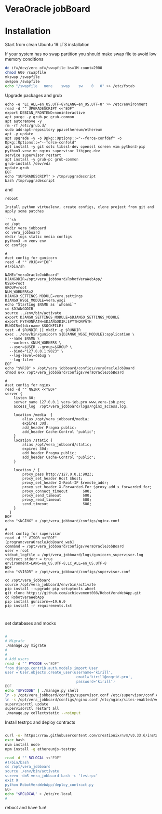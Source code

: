 # VeraOracle jobBoard

# Installation
Start from clean Ubuntu 16 LTS installation

If your system has no swap partition you should make swap file to avoid low memory conditions

```sh
dd if=/dev/zero of=/swapfile bs=1M count=2000
chmod 600 /swapfile
mkswap /swapfile
swapon /swapfile
echo "/swapfile   none    swap    sw    0   0" >> /etc/fstab
```

Upgrade packages and grub

```
echo -e "LC_ALL=en_US.UTF-8\nLANG=en_US.UTF-8" >> /etc/environment
read -d "" UPGRADESCRIPT <<"EOF"
export DEBIAN_FRONTEND=noninteractive
apt purge -y grub-pc grub-common
apt autoremove -y 
rm -rf /etc/grub.d/
sudo add-apt-repository ppa:ethereum/ethereum
apt -y update
apt upgrade -y -o Dpkg::Options::="--force-confdef" -o Dpkg::Options::="--force-confold" 
apt install -y git solc libssl-dev openssl screen vim python3-pip python3-venv mc nginx supervisor libjpeg-dev
service supervisor restart  
apt install -y grub-pc grub-common
grub-install /dev/vda
update-grub
EOF
echo "$UPGRADESCRIPT" > /tmp/upgradescript
bash /tmp/upgradescript
```

and

```sh
reboot
```

```
Install python virtualenv, create configs, clone project from git and apply some patches

```sh
cd /opt
mkdir vera_jobboard
cd vera_jobboard
mkdir logs static media configs
python3 -m venv env
cd configs

#
#set config for gunicorn
read -d "" VRJB<<"EOF"
#!/bin/sh

NAME="veraOracleJobBoard"
DJANGODIR=/opt/vera_jobboard/RobotVeraWebApp/
USER=root
GROUP=root
NUM_WORKERS=2                                    
DJANGO_SETTINGS_MODULE=vera.settings            
DJANGO_WSGI_MODULE=vera.wsgi                     
echo "Starting $NAME as `whoami`"
cd $DJANGODIR
source ../env/bin/activate
export DJANGO_SETTINGS_MODULE=$DJANGO_SETTINGS_MODULE
export PYTHONPATH=$DJANGODIR:$PYTHONPATH
RUNDIR=$(dirname $SOCKFILE)
test -d $RUNDIR || mkdir -p $RUNDIR
exec ../env/bin/gunicorn ${DJANGO_WSGI_MODULE}:application \
  --name $NAME \
  --workers $NUM_WORKERS \
  --user=$USER --group=$GROUP \
  --bind="127.0.0.1:9023" \
  --log-level=debug \
  --log-file=-
EOF
echo "$VRJB" > /opt/vera_jobboard/configs/veraOracleJobBoard
chmod u+x /opt/vera_jobboard/configs/veraOracleJobBoard

#
#set config for nginx
read -d "" NGINX <<"EOF"
server {
    listen 80;
    server_name 127.0.0.1 vera-job.pro www.vera-job.pro;
    access_log  /opt/vera_jobboard/logs/nginx_access.log;

    location /media  {
        alias /opt/vera_jobboard/media;
        expires 30d;
        add_header Pragma public;
        add_header Cache-Control "public";
    }
    location /static {
        alias /opt/vera_jobboard/static;
        expires 30d;
        add_header Pragma public;
        add_header Cache-Control "public";
    }

    location / {
        proxy_pass http://127.0.0.1:9023;
        proxy_set_header Host $host;
        proxy_set_header X-Real-IP $remote_addr;
        proxy_set_header X-Forwarded-For $proxy_add_x_forwarded_for;
        proxy_connect_timeout       600;
        proxy_send_timeout          600;
        proxy_read_timeout          600;
        send_timeout                600;
    }
  }
EOF
echo "$NGINX" > /opt/vera_jobboard/configs/nginx.conf

#
#set config for supervisor
read -d "" VISOR <<"EOF"
[program:veraOracleJobBoard_web]
command = /opt/vera_jobboard/configs/veraOracleJobBoard
user = root
stdout_logfile = /opt/vera_jobboard/logs/gunicorn_supervisor.log
redirect_stderr = true
environment=LANG=en_US.UTF-8,LC_ALL=en_US.UTF-8
EOF
echo "$VISOR" > /opt/vera_jobboard/configs/supervisor.conf

cd /opt/vera_jobboard
source /opt/vera_jobboard/env/bin/activate
pip install --upgrade pip setuptools wheel
git clone https://github.com/achievement008/RobotVeraWebApp.git
cd RobotVeraWebApp
pip install gunicorn==19.6.0
pip install -r requirements.txt



```

set databases and mocks

```sh

#
# Migrate
./manage.py migrate
#
#
# Add users
read -d "" PYCODE <<"EOF"
from django.contrib.auth.models import User
user = User.objects.create_user(username='kirill',
                                 email='kirill@ongrid.pro',
                                 password='kirill')
EOF
echo "$PYCODE" | ./manage.py shell
ln -s /opt/vera_jobboard/configs/supervisor.conf /etc/supervisor/conf.d/veraOracleJobBoard.conf
ln -s /opt/vera_jobboard/configs/nginx.conf /etc/nginx/sites-enabled/vera_jobboard.conf
supervisorctl update
supervisorctl restart all
./manage.py collectstatic --noinput
```

Install testrpc and deploy contracts

```sh

curl -o- https://raw.githubusercontent.com/creationix/nvm/v0.33.6/install.sh | bash
exec bash
nvm install node
npm install -g ethereumjs-testrpc

read -d "" RCLOCAL <<"EOF"
#!/bin/bash
cd /opt/vera_jobboard
source ./env/bin/activate
screen -dmS vera_jobboard bash -c 'testrpc'
exit 0
python RobotVeraWebApp/deploy_contract.py
EOF
echo "$RCLOCAL" > /etc/rc.local
#
```

reboot and have fun!
